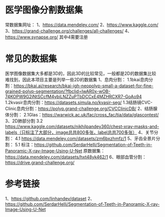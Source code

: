 # 医学图像分割数据集
常数据集网址：
  1、https://data.mendeley.com/
  2、https://www.kaggle.com/
  3、https://grand-challenge.org/challenges/all-challenges/
  4、https://www.synapse.org/
其中4需要注册

#  常见的数据集
医学图像数据集大多都是3D的，因此3D的比较常见，一般都是2D的数据集比较难找到，因此本项目主要是列举一些2D的数据集
 1、息肉分割：
  1.1bkai息肉分割：https://bkai.ai/research/bkai-igh-neopolyp-small-a-dataset-for-fine-grained-polyp-segmentation/?fbclid=IwAR0x-wOB-74KOPW9G2jNtSCcfM4ybiLNZZuPTbDCCxE4MZHRCXR7-GoAo94
  1.2kvasir息肉分割：https://datasets.simula.no/kvasir-seg/
  1.3结肠镜CVC-Clinic息肉分割：https://polyp.grand-challenge.org/CVCClinicDB/
2、结肠腺体分割：
  2.1Glas：https://warwick.ac.uk/fac/cross_fac/tia/data/glascontest/
3、2D肺部分割
  3.2 https://www.kaggle.com/datasets/nikhilpandey360/chest-xray-masks-and-labels（只标注了大部分，image总共800多张，label总共700多张）
4、关节分割：
  4.1 https://data.mendeley.com/datasets/zm6bxzhmfz/1
5、牙齿全景片分割：
  5.1
    标注：https://github.com/SerdarHelli/Segmentation-of-Teeth-in-Panoramic-X-ray-Image-Using-U-Net
    原数据集：https://data.mendeley.com/datasets/hxt48yk462/1
6、眼部血管分割：https://drive.grand-challenge.org/


# 参考链接
1、https://github.com/linhandev/dataset
2、https://github.com/SerdarHelli/Segmentation-of-Teeth-in-Panoramic-X-ray-Image-Using-U-Net
